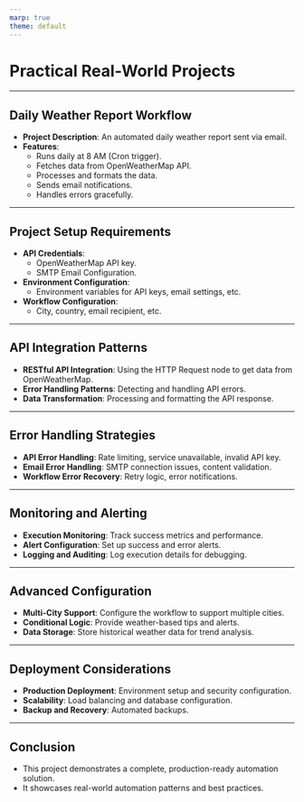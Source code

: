 ```yaml
---
marp: true
theme: default
---
```


# Practical Real-World Projects

---

## Daily Weather Report Workflow

- **Project Description**: An automated daily weather report sent via email.
- **Features**:
  - Runs daily at 8 AM (Cron trigger).
  - Fetches data from OpenWeatherMap API.
  - Processes and formats the data.
  - Sends email notifications.
  - Handles errors gracefully.

---

## Project Setup Requirements

- **API Credentials**:
  - OpenWeatherMap API key.
  - SMTP Email Configuration.
- **Environment Configuration**:
  - Environment variables for API keys, email settings, etc.
- **Workflow Configuration**:
  - City, country, email recipient, etc.

---

## API Integration Patterns

- **RESTful API Integration**: Using the HTTP Request node to get data from OpenWeatherMap.
- **Error Handling Patterns**: Detecting and handling API errors.
- **Data Transformation**: Processing and formatting the API response.

---

## Error Handling Strategies

- **API Error Handling**: Rate limiting, service unavailable, invalid API key.
- **Email Error Handling**: SMTP connection issues, content validation.
- **Workflow Error Recovery**: Retry logic, error notifications.

---

## Monitoring and Alerting

- **Execution Monitoring**: Track success metrics and performance.
- **Alert Configuration**: Set up success and error alerts.
- **Logging and Auditing**: Log execution details for debugging.

---

## Advanced Configuration

- **Multi-City Support**: Configure the workflow to support multiple cities.
- **Conditional Logic**: Provide weather-based tips and alerts.
- **Data Storage**: Store historical weather data for trend analysis.

---

## Deployment Considerations

- **Production Deployment**: Environment setup and security configuration.
- **Scalability**: Load balancing and database configuration.
- **Backup and Recovery**: Automated backups.

---

## Conclusion

- This project demonstrates a complete, production-ready automation solution.
- It showcases real-world automation patterns and best practices.